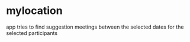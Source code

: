 # mylocation
 app tries to find suggestion meetings between the selected dates for the selected participants
